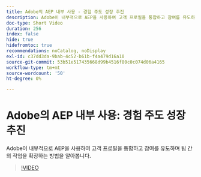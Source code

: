 ```yaml
---
title: Adobe의 AEP 내부 사용 - 경험 주도 성장 추진
description: Adobe이 내부적으로 AEP을 사용하여 고객 프로필을 통합하고 참여를 유도하며 팀 간의 작업을 확장하는 방법을 알아봅니다.
doc-type: Short Video
duration: 256
index: false
hide: true
hidefromtoc: true
recommendations: noCatalog, noDisplay
exl-id: c37dd3da-9bab-4c52-b61b-f4a479d16a10
source-git-commit: 53b51e517435668d99b4516f80c0c074d06a4165
workflow-type: tm+mt
source-wordcount: '50'
ht-degree: 0%

---
```


# Adobe의 AEP 내부 사용: 경험 주도 성장 추진

Adobe이 내부적으로 AEP을 사용하여 고객 프로필을 통합하고 참여를 유도하며 팀 간의 작업을 확장하는 방법을 알아봅니다.

<!-- 62_S655_3442541_255_adobes-internal-use-of-aep-driving-experienceled-growth -->
>[!VIDEO](https://video.tv.adobe.com/v/3458328/?learn=on&enablevpops=true)
